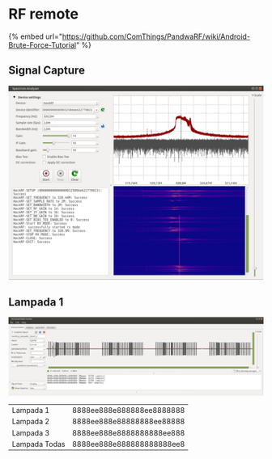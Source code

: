 # RF remote

{% embed url="https://github.com/ComThings/PandwaRF/wiki/Android-Brute-Force-Tutorial" %}



## Signal Capture

![](../../.gitbook/assets/image%20%2818%29.png)

## Lampada 1

![](../../.gitbook/assets/image%20%2819%29.png)

|  |  |
| :--- | :--- |
| Lampada 1 | 8888ee888e888888ee8888888 |
| Lampada 2 | 8888ee888e88888888ee88888 |
| Lampada 3 | 8888ee888e8888888888ee888 |
| Lampada Todas | 8888ee888e888888888888ee8 |



